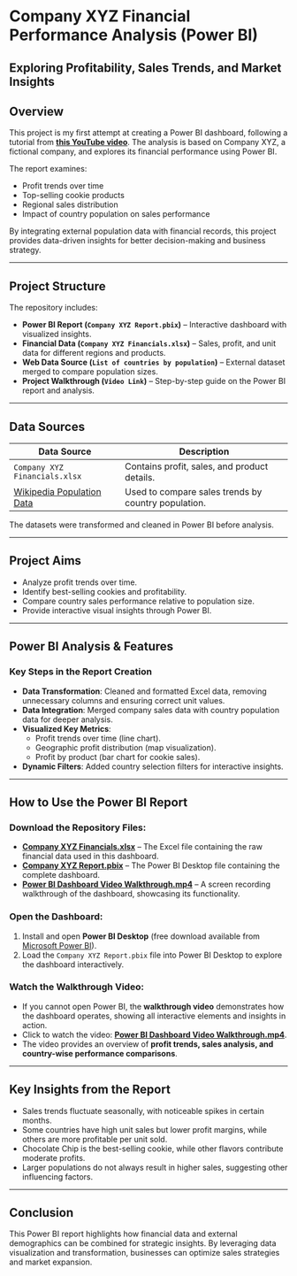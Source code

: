 # Company XYZ Financial Performance Analysis (Power BI)
## Exploring Profitability, Sales Trends, and Market Insights

## Overview
This project is my first attempt at creating a Power BI dashboard, following a tutorial from **[this YouTube video](https://www.youtube.com/watch?v=TmhQCQr_DCA)**. The analysis is based on Company XYZ, a fictional company, and explores its financial performance using Power BI.

The report examines:
- Profit trends over time
- Top-selling cookie products
- Regional sales distribution
- Impact of country population on sales performance

By integrating external population data with financial records, this project provides data-driven insights for better decision-making and business strategy.

---

## Project Structure
The repository includes:
- **Power BI Report (`Company XYZ Report.pbix`)** – Interactive dashboard with visualized insights.
- **Financial Data (`Company XYZ Financials.xlsx`)** – Sales, profit, and unit data for different regions and products.
- **Web Data Source (`List of countries by population`)** – External dataset merged to compare population sizes.
- **Project Walkthrough (`Video Link`)** – Step-by-step guide on the Power BI report and analysis.

---

## Data Sources
| Data Source | Description |
|------------|------------|
| `Company XYZ Financials.xlsx` | Contains profit, sales, and product details. |
| [Wikipedia Population Data](https://en.wikipedia.org/wiki/List_of_countries_and_dependencies_by_population) | Used to compare sales trends by country population. |

The datasets were transformed and cleaned in Power BI before analysis.

---

## Project Aims
- Analyze profit trends over time.
- Identify best-selling cookies and profitability.
- Compare country sales performance relative to population size.
- Provide interactive visual insights through Power BI.

---

## Power BI Analysis & Features
### Key Steps in the Report Creation
- **Data Transformation**: Cleaned and formatted Excel data, removing unnecessary columns and ensuring correct unit values.
- **Data Integration**: Merged company sales data with country population data for deeper analysis.
- **Visualized Key Metrics**:  
  - Profit trends over time (line chart).  
  - Geographic profit distribution (map visualization).  
  - Profit by product (bar chart for cookie sales).  
- **Dynamic Filters**: Added country selection filters for interactive insights.

---

## How to Use the Power BI Report  

### Download the Repository Files:  
- **[Company XYZ Financials.xlsx](Company%20XYZ%20Financials.xlsx)** – The Excel file containing the raw financial data used in this dashboard.  
- **[Company XYZ Report.pbix](Company%20XYZ%20Report.pbix)** – The Power BI Desktop file containing the complete dashboard.  
- **[Power BI Dashboard Video Walkthrough.mp4](Power%20BI%20Dashboard%20Video%20Walkthrough.mp4)** – A screen recording walkthrough of the dashboard, showcasing its functionality.  

### Open the Dashboard:  
1. Install and open **Power BI Desktop** (free download available from [Microsoft Power BI](https://powerbi.microsoft.com/)).  
2. Load the `Company XYZ Report.pbix` file into Power BI Desktop to explore the dashboard interactively.  

### Watch the Walkthrough Video:  
- If you cannot open Power BI, the **walkthrough video** demonstrates how the dashboard operates, showing all interactive elements and insights in action.  
- Click to watch the video: **[Power BI Dashboard Video Walkthrough.mp4](Power%20BI%20Dashboard%20Video%20Walkthrough.mp4)**.  
- The video provides an overview of **profit trends, sales analysis, and country-wise performance comparisons**.  

---

## Key Insights from the Report
- Sales trends fluctuate seasonally, with noticeable spikes in certain months.
- Some countries have high unit sales but lower profit margins, while others are more profitable per unit sold.
- Chocolate Chip is the best-selling cookie, while other flavors contribute moderate profits.
- Larger populations do not always result in higher sales, suggesting other influencing factors.

---

## Conclusion
This Power BI report highlights how financial data and external demographics can be combined for strategic insights. By leveraging data visualization and transformation, businesses can optimize sales strategies and market expansion.
